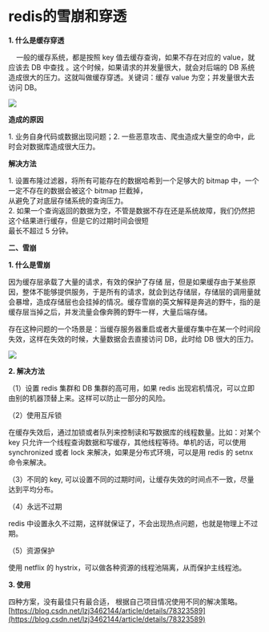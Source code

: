 # redis的雪崩和穿透
**1. 什么是缓存穿透**

    一般的缓存系统，都是按照 key 值去缓存查询，如果不存在对应的 value，就应该去 DB 中查找 。这个时候，如果请求的并发量很大，就会对后端的 DB 系统造成很大的压力。这就叫做缓存穿透。关键词：缓存 value 为空；并发量很大去访问 DB。

![](https://img-blog.csdn.net/20171023212902089?watermark/2/text/aHR0cDovL2Jsb2cuY3Nkbi5uZXQvbHpqMzQ2MjE0NA==/font/5a6L5L2T/fontsize/400/fill/I0JBQkFCMA==/dissolve/70/gravity/Center)

**造成的原因**

1\. 业务自身代码或数据出现问题；2. 一些恶意攻击、爬虫造成大量空的命中，此时会对数据库造成很大压力。

**解决方法**

1\. 设置布隆过滤器，将所有可能存在的数据哈希到一个足够大的 bitmap 中，一个一定不存在的数据会被这个 bitmap 拦截掉，  
从避免了对底层存储系统的查询压力。  
2. 如果一个查询返回的数据为空，不管是数据不存在还是系统故障，我们仍然把这个结果进行缓存，但是它的过期时间会很短  
最长不超过 5 分钟。  

**二、雪崩**

**1. 什么是雪崩**

因为缓存层承载了大量的请求，有效的保护了存储 层，但是如果缓存由于某些原因，整体不能够提供服务，于是所有的请求，就会到达存储层，存储层的调用量就会暴增，造成存储层也会挂掉的情况。缓存雪崩的英文解释是奔逃的野牛，指的是缓存层当掉之后，并发流量会像奔腾的野牛一样，大量后端存储。

存在这种问题的一个场景是：当缓存服务器重启或者大量缓存集中在某一个时间段失效，这样在失效的时候，大量数据会去直接访问 DB，此时给 DB 很大的压力。

![](https://img-blog.csdn.net/20171023213550913?watermark/2/text/aHR0cDovL2Jsb2cuY3Nkbi5uZXQvbHpqMzQ2MjE0NA==/font/5a6L5L2T/fontsize/400/fill/I0JBQkFCMA==/dissolve/70/gravity/Center)

**2. 解决方法**

（1）设置 redis 集群和 DB 集群的高可用，如果 redis 出现宕机情况，可以立即由别的机器顶替上来。这样可以防止一部分的风险。  

（2）使用互斥锁

在缓存失效后，通过加锁或者队列来控制读和写数据库的线程数量。比如：对某个 key 只允许一个线程查询数据和写缓存，其他线程等待。单机的话，可以使用 synchronized 或者 lock 来解决，如果是分布式环境，可以是用 redis 的 setnx 命令来解决。

（3）不同的 key, 可以设置不同的过期时间，让缓存失效的时间点不一致，尽量达到平均分布。

（4）永远不过期

redis 中设置永久不过期，这样就保证了，不会出现热点问题，也就是物理上不过期。

（5）资源保护

使用 netflix 的 hystrix，可以做各种资源的线程池隔离，从而保护主线程池。

**3. 使用**

四种方案，没有最佳只有最合适， 根据自己项目情况使用不同的解决策略。 
 [https://blog.csdn.net/lzj3462144/article/details/78323589](https://blog.csdn.net/lzj3462144/article/details/78323589)
